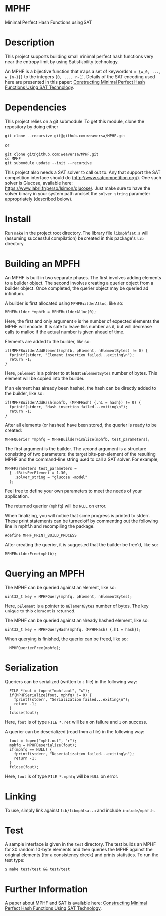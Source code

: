 # MPHF
Minimal Perfect Hash Functions using SAT


# Description

This project supports building small minimal perfect hash functions
very near the entropy limit by using Satisfiability technology.

An MPHF is a bijective function that maps a set of keywords `W = {w_0,
..., w_{n-1}}` to the integers `{0, ..., n-1}`. Details of the SAT
encoding used here are presented in this paper: [Constructing Minimal
Perfect Hash Functions Using SAT
Technology](https://www.cs.cmu.edu/~mheule/publications/AAAI-WeaverS.1625.pdf).


# Dependencies

This project relies on a git submodule. To get this module, clone
the repository by doing either
```
git clone --recursive git@github.com:weaversa/MPHF.git
```
or
```
git clone git@github.com:weaversa/MPHF.git
cd MPHF
git submodule update --init --recursive
```

This project also needs a SAT solver to call out to. Any that support
the SAT competition interface should do
(http://www.satcompetition.org/). One such solver is Glucose, available
here: https://www.labri.fr/perso/lsimon/glucose/. Just make sure to
have the solver binary in your system path and set the `solver_string`
parameter appropriately (described below).


# Install

Run `make` in the project root directory. The library file
`libmphfsat.a` will (assuming successful compilation) be
created in this package's `lib` directory


# Building an MPFH

An MPHF is built in two separate phases. The first involves adding
elements to a builder object. The second involves creating a querier
object from a builder object. Once completed, the querier object may
be queried ad infinitum.

A builder is first allocated using `MPHFBuilderAlloc`, like so:

```
MPHFBuilder *mphfb = MPHFBuilderAlloc(0);
```

Here, the first and only argument `0` is the number of expected
elements the MPHF will encode. It is safe to leave this number as `0`,
but will decrease calls to malloc if the actual number is given ahead
of time.

Elements are added to the builder, like so:

```
if(MPHFBuilderAddElement(mphfb, pElement, nElementBytes) != 0) {
  fprintf(stderr, "Element insertion failed...exiting\n");
  return -1;
}
```

Here, `pElement` is a pointer to at least `nElementBytes` number of
bytes. This element will be copied into the builder.

If an element has already been hashed, the hash can be directly added to the builder, like so:

```
if(MPHFBuilderAddHash(mphfb, (MPHFHash) {.h1 = hash}) != 0) {
  fprintf(stderr, "Hash insertion failed...exiting\n");
  return -1;
}
```

After all elements (or hashes) have been stored, the querier is ready
to be created:

```
MPHFQuerier *mphfq = MPHFBuilderFinalize(mphfb, test_parameters);
```

The first argument is the builder. The second argument is a structure
consisting of two parameters: the target bits-per-element of the
resulting MPHF and the command-line string used to call a SAT
solver. For example,

```
MPHFParameters test_parameters =
  { .fBitsPerElement = 1.30,
    .solver_string = "glucose -model"
  };
```

Feel free to define your own parameters to meet the needs of your
application.

The returned querier (`mphfq`) will be `NULL` on error.

When finalizing, you will notice that some progress is printed to
stderr. These print statements can be turned off by commenting out the
following line in mphf.h and recompiling the package.

```
#define MPHF_PRINT_BUILD_PROCESS
```

After creating the querier, it is suggested that the builder be
free'd, like so:

```
MPHFBuilderFree(mphfb);
```


# Querying an MPFH

The MPHF can be queried against an element, like so:

```
uint32_t key = MPHFQuery(mphfq, pElement, nElementBytes);
```

Here, `pElement` is a pointer to `nElementBytes` number of bytes. The key unique to this element is returned.

The MPHF can be queried against an already hashed element, like so:

```
uint32_t key = MPHFQueryHash(mphfq, (MPHFHash) {.h1 = hash});
```

When querying is finished, the querier can be freed, like so:

```
  MPHFQuerierFree(mphfq);
```


# Serialization

Queriers can be serialized (written to a file) in the following way:

```
  FILE *fout = fopen("mphf.out", "w");
  if(MPHFSerialize(fout, mphfq) != 0) {
    fprintf(stderr, "Serialization failed...exiting\n");
    return -1;
  }
  fclose(fout);
```

Here, `fout` is of type `FILE *`. `ret` will be `0` on failure and `1`
on success.

A querier can be deserialized (read from a file) in the following way:

```
  fout = fopen("mphf.out", "r");
  mphfq = MPHFDeserialize(fout);
  if(mphfq == NULL) {
    fprintf(stderr, "Deserialization failed...exiting\n");
    return -1;
  }
  fclose(fout);
```

Here, `fout` is of type `FILE *`. `mphfq` will be `NULL` on error.


# Linking

To use, simply link against `lib/libmphfsat.a` and include
`include/mphf.h`.


# Test

A sample interface is given in the `test` directory. The test builds
an MPHF for 30 random 10-byte elements and then queries the MPHF
against the original elements (for a consistency check) and prints
statistics. To run the test type:

```
$ make test/test && test/test
```


# Further Information

A paper about MPHF and SAT is available here: [Constructing Minimal
Perfect Hash Functions Using SAT
Technology](https://www.cs.cmu.edu/~mheule/publications/AAAI-WeaverS.1625.pdf).


